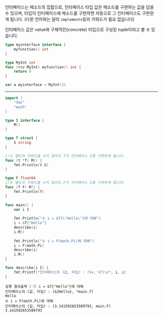 인터페이스는 메소드의 집합으로, 인터페이스 타입 값은 메소드를 구현하는 값을 담을 수 있으며, 타입이 인터페이스에 메소드를 구현하면 자동으로 그 인터페이스도 구현한 게 됩니다. (다른 언어와는 달리 `implements`등의 키워드가 필요 없습니다)

인터페이스 값은 value와 구체적인(concrete) 타입으로 구성된 tuple이라고 볼 수 있습니다.

  

```Go
type myinterface interface {
    myfunction() int
}

type MyInt int
func (rcv MyInt) myfunction() int {
    return 0
}

var a myinterface = MyInt(3)
```

---

```Go
import (
    "fmt"
    "math"
)

type I interface {
    M()
}

type T struct {
    S string
}

//① 별도의 키워드를 쓰지 않아도 T가 인터페이스 I를 구현하게 됩니다.
func (t *T) M() {
    fmt.Println(t.S)
}

type F float64
//② 별도의 키워드를 쓰지 않아도 F가 인터페이스 I를 구현하게 됩니다.
func (f F) M() {
    fmt.Println(f)
}

func main() {
    var i I
    
    fmt.Println("① i = &T{\"Hello\"}에 대해")
    i = &T{"Hello"}
    describe(i)
    i.M()
    
    fmt.Println("② i = F(math.Pi)에 대해")
    i = F(math.Pi)
    describe(i)
    i.M()
}

func describe(i I) {
    fmt.Printf("인터페이스의 (값, 타입) : (%v, %T)\n", i, i)
}
```

```Plain
실행 결과출력 〉① i = &T{"Hello"}에 대해
인터페이스의 (값, 타입) : (&{Hello}, *main.T)
Hello
② i = F(math.Pi)에 대해
인터페이스의 (값, 타입) : (3.141592653589793, main.F)
3.141592653589793
```